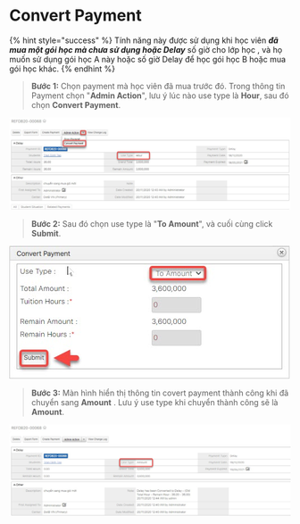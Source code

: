 # Convert Payment

{% hint style="success" %}
Tính năng này được sử dụng khi học viên _**đã mua một gói học mà chưa sử dụng hoặc Delay**_ số giờ cho lớp học , và họ muốn sử dụng gói học A này hoặc số giờ Delay để học gói học B hoặc mua gói học khác.
{% endhint %}

> **Bước 1:** Chọn payment mà học viên đã mua trước đó. Trong thông tin Payment chọn "**Admin Action**", lưu ý lúc nào use type là **Hour**, sau đó chọn **Convert Payment**.

![](<../../.gitbook/assets/delay3 (1).jpg>)

> **Bước 2:** Sau đó chọn use type là "**To Amount**", và cuối cùng click **Submit**.

![](<../../.gitbook/assets/delay4 (1).jpg>)

> **Bước 3:** Màn hình hiển thị thông tin covert payment thành công khi đã chuyển sang **Amount** . Lưu ý use type khi chuyển thành công sẽ là **Amount**.

![](<../../.gitbook/assets/delay5 (1).jpg>)
